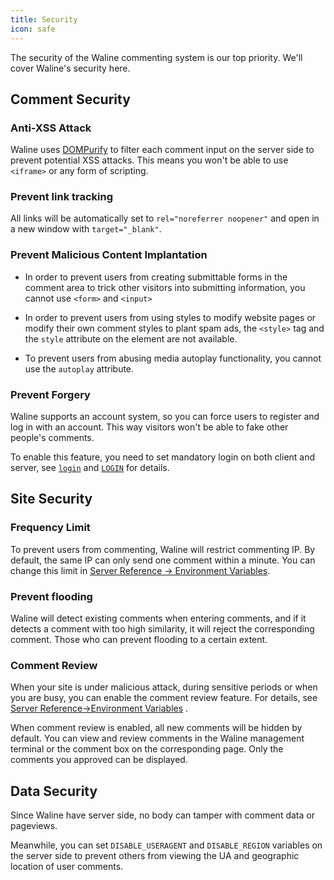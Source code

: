 ```yaml
---
title: Security
icon: safe
---
```


The security of the Waline commenting system is our top priority. We'll cover Waline's security here.

<!-- more -->

## Comment Security

### Anti-XSS Attack

Waline uses [DOMPurify](https://github.com/cure53/DOMPurify) to filter each comment input on the server side to prevent potential XSS attacks. This means you won't be able to use `<iframe>` or any form of scripting.

### Prevent link tracking

All links will be automatically set to `rel="noreferrer noopener"` and open in a new window with `target="_blank"`.

### Prevent Malicious Content Implantation

- In order to prevent users from creating submittable forms in the comment area to trick other visitors into submitting information, you cannot use `<form>` and `<input>`

- In order to prevent users from using styles to modify website pages or modify their own comment styles to plant spam ads, the `<style>` tag and the `style` attribute on the element are not available.

- To prevent users from abusing media autoplay functionality, you cannot use the `autoplay` attribute.

### Prevent Forgery

Waline supports an account system, so you can force users to register and log in with an account. This way visitors won't be able to fake other people's comments.

To enable this feature, you need to set mandatory login on both client and server, see [`login`](../../reference/client/props.md#login) and [`LOGIN`](../../reference/server/env.md#basic) for details.

## Site Security

### Frequency Limit

To prevent users from commenting, Waline will restrict commenting IP. By default, the same IP can only send one comment within a minute. You can change this limit in [Server Reference → Environment Variables](../../reference/server/env.md#safety).

### Prevent flooding

Waline will detect existing comments when entering comments, and if it detects a comment with too high similarity, it will reject the corresponding comment. Those who can prevent flooding to a certain extent.

### Comment Review

When your site is under malicious attack, during sensitive periods or when you are busy, you can enable the comment review feature. For details, see [Server Reference→Environment Variables](../../reference/server/env.md#safety) .

When comment review is enabled, all new comments will be hidden by default. You can view and review comments in the Waline management terminal or the comment box on the corresponding page. Only the comments you approved can be displayed.

## Data Security

Since Waline have server side, no body can tamper with comment data or pageviews.

Meanwhile, you can set `DISABLE_USERAGENT` and `DISABLE_REGION` variables on the server side to prevent others from viewing the UA and geographic location of user comments.
